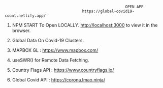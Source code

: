                                                          OPEN APP
                                      https://global-covid19-count.netlify.app/
 
1. NPM START To Open LOCALLY.
[http://localhost:3000](http://localhost:3000) to view it in the browser.

2. Global Data On Covid-19 Clusters.

3. MAPBOX GL : https://www.mapbox.com/

4. useSWR() for Remote Data Fetching.

5. Country Flags API : https://www.countryflags.io/

6. Global Covid API :  https://corona.lmao.ninja/ 

 



